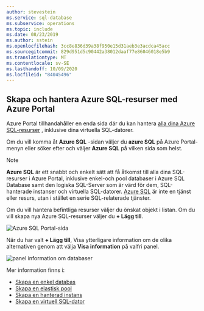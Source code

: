 ```yaml
---
author: stevestein
ms.service: sql-database
ms.subservice: operations
ms.topic: include
ms.date: 08/23/2019
ms.author: sstein
ms.openlocfilehash: 3cc8e836d39a38f950e15d31aeb3e3acdca45acc
ms.sourcegitcommit: 829d951d5c90442a38012daaf77e86046018e5b9
ms.translationtype: MT
ms.contentlocale: sv-SE
ms.lasthandoff: 10/09/2020
ms.locfileid: "84045496"
---
```

## <a name="create-and-manage-azure-sql-resources-with-the-azure-portal"></a>Skapa och hantera Azure SQL-resurser med Azure Portal

Azure Portal tillhandahåller en enda sida där du kan hantera [alla dina Azure SQL-resurser](https://go.microsoft.com/fwlink/?linkid=2100641) , inklusive dina virtuella SQL-datorer.

Om du vill komma åt **Azure SQL** -sidan väljer du **azure SQL** på Azure Portal-menyn eller söker efter och väljer **Azure SQL** på vilken sida som helst.

> [!NOTE]
> **Azure SQL** är ett snabbt och enkelt sätt att få åtkomst till alla dina SQL-resurser i Azure Portal, inklusive enkel-och pool databaser i Azure SQL Database samt den logiska SQL-Server som är värd för dem, SQL-hanterade instanser och virtuella SQL-datorer.  [Azure SQL](../azure-sql-iaas-vs-paas-what-is-overview.md) är inte en tjänst eller resurs, utan i stället en serie SQL-relaterade tjänster. 

Om du vill hantera befintliga resurser väljer du önskat objekt i listan. Om du vill skapa nya Azure SQL-resurser väljer du **+ Lägg till**. 

![Azure SQL Portal-sida](./media/sql-database-create-manage-portal/add-azure-sql-resources.png)

När du har valt **+ Lägg till**, Visa ytterligare information om de olika alternativen genom att välja **Visa information** på valfri panel.

![panel information om databaser](./media/sql-database-create-manage-portal/single-sql-database-deployment-options.png)

Mer information finns i:

- [Skapa en enkel databas](../database/single-database-create-quickstart.md)
- [Skapa en elastisk pool](../database/elastic-pool-overview.md#creating-a-new-sql-database-elastic-pool-using-the-azure-portal)
- [Skapa en hanterad instans](../managed-instance/instance-create-quickstart.md)
- [Skapa en virtuell SQL-dator](../virtual-machines/windows/sql-vm-create-portal-quickstart.md)
